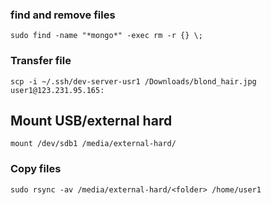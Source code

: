 ### find and remove files
``` linux
sudo find -name "*mongo*" -exec rm -r {} \;
```
### Transfer file
```
scp -i ~/.ssh/dev-server-usr1 /Downloads/blond_hair.jpg user1@123.231.95.165:
```

## Mount USB/external hard
```
mount /dev/sdb1 /media/external-hard/
```

### Copy files
```
sudo rsync -av /media/external-hard/<folder> /home/user1
```